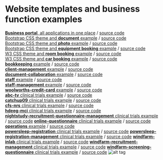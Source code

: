 # Website templates and business function examples

<a href=https://vmiis.github.io/business-portal/index.html><b>Business portal</b>, all applications in one place</a> / <a href=https://github.com/vmiis/business-portal>source code</a>    
<a href=https://vmiis.github.io/template-005/index.html>Bootstrap CSS theme and <b>document</b> example</a> / <a href=https://github.com/vmiis/template-005>source code</a>    
<a href=https://vmiis.github.io/template-004/index.html>Bootstrap CSS theme and <b>photo</b> example</a> / <a href=https://github.com/vmiis/template-004>source code</a>    
<a href=https://vmiis.github.io/template-003/index.html>Bootstrap CSS theme and <b>equipment booking</b> example</a> / <a href=https://github.com/vmiis/template-003>source code</a>    
<a href=https://vmiis.github.io/template-002/index.html>W3 CSS theme and <b>room booking</b> example</a> / <a href=https://github.com/vmiis/template-002>source code</a>    
<a href=https://vmiis.github.io/template-001/index.html>W3 CSS theme and <b>car booking</b> example</a> / <a href=https://github.com/vmiis/template-001>source code</a>  
<a href='https://vmiis.github.io/bookkeeping/index.html'><b>bookkeeping</b> example</a> / <a href=https://github.com/vmiis/bookkeeping>source code</a>  
<a href='https://vmiis.github.io/client-management/index.html'><b>client-management</b> example</a> / <a href=https://github.com/vmiis/client-management>source code</a>  
<a href='https://vmiis.github.io/document-collaboration/index.html'><b>document-collaboration</b> example</a> / <a href=https://github.com/vmiis/document-collaboration>source code</a>  
<a href='https://vmiis.github.io/staff/index.html'><b>staff</b> example</a> / <a href=https://github.com/vmiis/staff>source code</a>  
<a href='https://vmiis.github.io/staff-management/index.html'><b>staff-management</b> example</a> / <a href=https://github.com/vmiis/staff-management>source code</a>  
<a href='https://vmiis.github.io/woolworths-credit-card/index.html'><b>woolworths-credit-card</b> example</a> / <a href=https://github.com/vmiis/woolworths-credit-card>source code</a>  
<a href='https://woolcock-imr.github.io/abc-tv/index.html'><b>abc-tv</b> clinical trials example</a> / <a href=https://github.com/woolcock-imr/abc-tv>source code</a>  
<a href='https://woolcock-imr.github.io/catchup09/index.html?database=demonstration'><b>catchup09</b> clinical trials example</a> / <a href=https://github.com/woolcock-imr/abc-tv>source code</a>  
<a href='https://woolcock-imr.github.io/cfs-nrs/index.html?database=development'><b>cfs-nrs</b> clinical trials example</a> / <a href=https://github.com/woolcock-imr/cfs-nrs>source code</a>  
<a href='https://woolcock-imr.github.io/hdeeg-mci/index.html?database=development'><b>hdeeg-mci</b> clinical trials example</a> / <a href=https://github.com/woolcock-imr/hdeeg-mci>source code</a>  
<a href='https://woolcock-imr.github.io/nightstudy-recruitment-questionnaire-management/index.html?database=development'><b>nightstudy-recruitment-questionnaire-management</b> clinical trials example</a> / <a href=https://github.com/woolcock-imr/nightstudy-recruitment-questionnaire-management>source code</a> 
<a href='https://woolcock-imr.github.io/online-questionnaire/index.html?database=development'><b>online-questionnaire</b> clinical trials example</a> / <a href=https://github.com/woolcock-imr/online-questionnaire>source code</a> 
<a href='https://woolcock-imr.github.io/operations/index.html?database=development'><b>operations</b> example</a> / <a href=https://github.com/woolcock-imr/operations>source code</a>  
<a href='https://woolcock-imr.github.io/powersleep-registration/index.html?database=development'><b>powersleep-registration</b> clinical trials example</a> / <a href=https://github.com/woolcock-imr/powersleep-registration>source code</a> 
<a href='https://woolcock-imr.github.io/powersleep-registration-management/index.html?database=development'><b>powersleep-registration-management</b> clinical trials example</a> / <a href=https://github.com/woolcock-imr/powersleep-registration-management>source code</a> 
<a href='https://woolcock-imr.github.io/windfarm-inlab/index.html?database=development'><b>windfarm-inlab</b> clinical trials example</a> / <a href=https://github.com/woolcock-imr/windfarm-inlab>source code</a> 
<a href='https://woolcock-imr.github.io/windfarm-recruitment-management/index.html?database=development'><b>windfarm-recruitment-management</b> clinical trials example</a> / <a href=https://github.com/woolcock-imr/windfarm-recruitment-management>source code</a> 
<a href='https://woolcock-imr.github.io/windfarm-screening-questionnaire/index.html?database=development'><b>windfarm-screening-questionnaire</b> clinical trials example</a> / <a href=https://github.com/woolcock-imr/windfarm-screening-questionnaire>source code</a> 
![alt tag](https://vmiis.github.io/images/structure.png)
